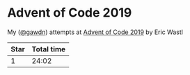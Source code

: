 # Advent of Code 2019
My ([@gawdn](gawdn.com)) attempts at [Advent of Code 2019](https://adventofcode.com/2019/
) by Eric Wastl

| Star | Total time |
| -- | -- |
| 1 | 24:02 |
